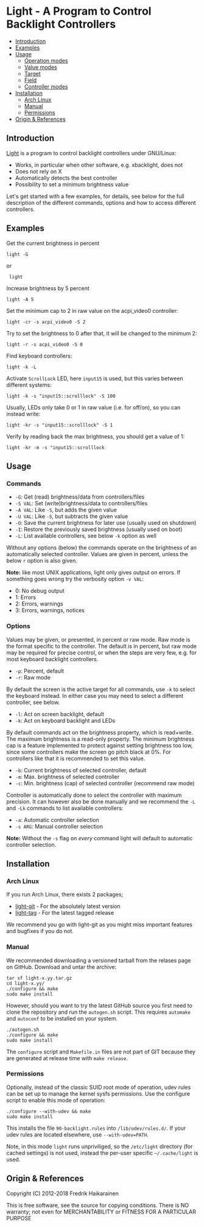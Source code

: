 Light - A Program to Control Backlight Controllers
==================================================

- [Introduction](#introduction)
- [Examples](#examples)
- [Usage](#usage)
  - [Operation modes](#operation-modes)
  - [Value modes](#value-modes)
  - [Target](#target)
  - [Field](#field)
  - [Controller modes](#controller-modes)
- [Installation](#installation)
  - [Arch Linux](#arch-linux)
  - [Manual](#manual)
  - [Permissions](#permissions)
- [Origin & References](#origin--references)


Introduction
------------

[Light][] is a program to control backlight controllers under GNU/Linux:

* Works, in particular when other software, e.g. xbacklight, does not
* Does not rely on X
* Automatically detects the best controller
* Possibility to set a minimum brightness value

Let's get started with a few examples, for details, see below for the
full description of the different commands, options and how to access
different controllers.


Examples
--------

Get the current brightness in percent

    light -G

or

     light

Increase brightness by 5 percent

    light -A 5

Set the minimum cap to 2 in raw value on the acpi_video0 controller:

    light -cr -s acpi_video0 -S 2

Try to set the brightness to 0 after that, it will be changed to the
minimum 2:

    light -r -s acpi_video0 -S 0

Find keyboard controllers:

    light -k -L

Activate `ScrollLock` LED, here `input15` is used, but this varies
between different systems:

    light -k -s "input15::scrolllock" -S 100

Usually, LEDs only take 0 or 1 in raw value (i.e. for off/on), so you
can instead write:

    light -kr -s "input15::scrolllock" -S 1

Verify by reading back the max brightness, you should get a value of 1:

    light -kr -m -s "input15::scrolllock


Usage
-----

### Commands

* `-G`: Get (read) brightness/data from controllers/files
* `-S VAL`: Set (write)brightness/data to controllers/files
* `-A VAL`: Like `-S`, but adds the given value
* `-U VAL`: Like `-S`, but subtracts the given value
* `-O`: Save the current brightness for later use (usually used on shutdown)
* `-I`: Restore the previously saved brightness (usually used on boot)
* `-L`: List available controllers, see below `-k` option as well

Without any options (below) the commands operate on the brightness of an
automatically selected controller.  Values are given in percent, unless
the below `r` option is also given.

**Note:** like most UNIX applications, light only gives output on
  errors.  If something goes wrong try the verbosity option `-v VAL`:

* 0: No debug output
* 1: Errors
* 2: Errors, warnings
* 3: Errors, warnings, notices

### Options

Values may be given, or presented, in percent or raw mode.  Raw mode is
the format specific to the controller.  The default is in percent, but
raw mode may be required for precise control, or when the steps are very
few, e.g. for most keyboard backlight controllers.

* `-p`: Percent, default
* `-r`: Raw mode

By default the screen is the active target for all commands, use `-k` to
select the keyboard instead.  In either case you may need to select a
different controller, see below.

* `-l`: Act on screen backlight, default
* `-k`: Act on keyboard backlight and LEDs

By default commands act on the brightness property, which is read+write.
The maximum brightness is a read-only property.  The minimum brightness
cap is a feature implemented to protect against setting brightness too
low, since some controllers make the screen go pitch black at 0%.  For
controllers like that it is recommended to set this value.

* `-b`: Current brightness of selected controller, default
* `-m`: Max. brightness of selected controller
* `-c`: Min. brightness (cap) of selected controller (recommend raw mode)

Controller is automatically done to select the controller with maximum
precision.  It can however also be done manually and we recommend the
`-L` and `-Lk` commands to list available controllers:

* `-a`: Automatic controller selection
* `-s ARG`: Manual controller selection

**Note:** Without the `-s` flag on _every_ command light will default
  to automatic controller selection.


Installation
------------

### Arch Linux

If you run Arch Linux, there exists 2 packages;

* [light-git][] - For the absolutely latest version
* [light-tag][] - For the latest tagged release

We recommend you go with light-git as you might miss important features
and bugfixes if you do not.


### Manual

We recommended downloading a versioned tarball from the relases page on
GitHub.  Download and untar the archive:

    tar xf light-x.yy.tar.gz
    cd light-x.yy/
    ./configure && make
    sudo make install

However, should you want to try the latest GitHub source you first need
to clone the repository and run the `autogen.sh` script.  This requires
`automake` and `autoconf` to be installed on your system.

    ./autogen.sh
    ./configure && make
    sudo make install

The `configure` script and `Makefile.in` files are not part of GIT
because they are generated at release time with `make release`.


### Permissions

Optionally, instead of the classic SUID root mode of operation, udev
rules can be set up to manage the kernel sysfs permissions.  Use the
configure script to enable this mode of operation:

    ./configure --with-udev && make
    sudo make install

This installs the file `90-backlight.rules` into `/lib/udev/rules.d/`.
If your udev rules are located elsewhere, use `--with-udev=PATH`.

Note, in this mode `light` runs unpriviliged, so the `/etc/light`
directory (for cached settings) is not used, instead the per-user
specific `~/.cache/light` is used.


Origin & References
-------------------

Copyright (C) 2012-2018 Fredrik Haikarainen

This is free software, see the source for copying conditions.  There is NO
warranty; not even for MERCHANTABILITY or FITNESS FOR A PARTICULAR PURPOSE

[Light]:     https://github.com/haikarainen/light
[light-git]: https://aur.archlinux.org/packages/light-git
[light-tag]: https://aur.archlinux.org/packages/light
